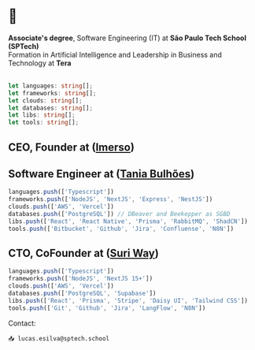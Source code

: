 # 👋
<b>Associate's degree</b>, Software Engineering (IT) at <b>São Paulo Tech School (SPTech)</b>
<br>
Formation in Artificial Intelligence and Leadership in Business and Technology at <b>Tera</b>
<br><br>

```typescript
let languages: string[];
let frameworks: string[];
let clouds: string[];
let databases: string[];
let libs: string[];
let tools: string[];
```

## CEO, Founder at ([Imerso](https://imerso.framer.ai/))
## Software Engineer at ([Tania Bulhões](https://www.taniabulhoes.com.br))
```typescript
languages.push(['Typescript'])
frameworks.push(['NodeJS', 'NextJS', 'Express', 'NestJS'])
clouds.push(['AWS', 'Vercel'])
databases.push(['PostgreSQL']) // DBeaver and Beekepper as SGBD
libs.push(['React', 'React Native', 'Prisma', 'RabbitMQ', 'ShadCN'])
tools.push(['Bitbucket', 'Github', 'Jira', 'Confluense', 'N8N'])
```

## CTO, CoFounder at ([Suri Way](https://surimethod.com.br/))
```typescript
languages.push(['Typescript'])
frameworks.push(['NodeJS', 'NextJS 15+'])
clouds.push(['AWS', 'Vercel'])
databases.push(['PostgreSQL', 'Supabase'])
libs.push(['React', 'Prisma', 'Stripe', 'Daisy UI', 'Tailwind CSS'])
tools.push(['Git', 'Github', 'Jira', 'LangFlow', 'N8N'])
```

Contact:
```
📥 lucas.esilva@sptech.school
```
